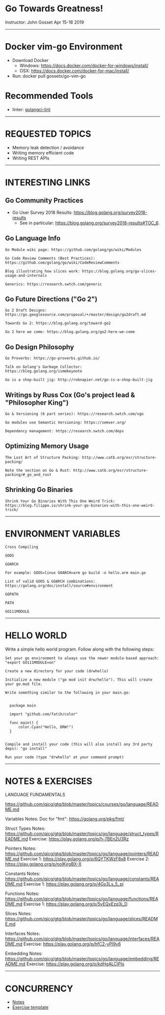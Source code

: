 # Go Towards Greatness!

Instructor: John Gosset
Apr 15-18 2019

----------

# Docker vim-go Environment

 - Download Docker
    - Windows: https://docs.docker.com/docker-for-windows/install/
    - OSX: https://docs.docker.com/docker-for-mac/install/
- Run: docker pull gossetx/go-vim-go


# Recommended Tools

- linter: [golangci-lint](https://github.com/golangci/golangci-lint)

----------

# REQUESTED TOPICS

- Memory leak detection / avoidance
- Writing memory efficient code
- Writing REST APIs

----------

# INTERESTING LINKS

## Go Community Practices

- Go User Survey 2018 Results: https://blog.golang.org/survey2018-results
    - See in particular: https://blog.golang.org/survey2018-results#TOC_6.

## Go Language Info

    Go Module wiki page: https://github.com/golang/go/wiki/Modules

    Go Code Review Comments (Best Practices): https://github.com/golang/go/wiki/CodeReviewComments

    Blog illustrating how slices work: https://blog.golang.org/go-slices-usage-and-internals

    Generics: https://research.swtch.com/generic


## Go Future Directions ("Go 2")

    Go 2 Draft Designs: https://go.googlesource.com/proposal/+/master/design/go2draft.md

    Towards Go 2: https://blog.golang.org/toward-go2

    Go 2 here we come: https://blog.golang.org/go2-here-we-come


## Go Design Philosophy

    Go Proverbs: https://go-proverbs.github.io/

    Talk on Golang's Garbage Collector: https://blog.golang.org/ismmkeynote

    Go is a shop-built jig: http://robnapier.net/go-is-a-shop-built-jig


## Writings by Russ Cox (Go's project lead & "Philosopher King")

    Go & Versioning (6 part series): https://research.swtch.com/vgo

    Go modules use Semantic Versioning: https://semver.org/

    Dependency management: https://research.swtch.com/deps


## Optimizing Memory Usage

    The Lost Art of Structure Packing: http://www.catb.org/esr/structure-packing/

    Note the section on Go & Rust: http://www.catb.org/esr/structure-packing/#_go_and_rust


## Shrinking Go Binaries

    Shrink Your Go Binaries With This One Weird Trick: https://blog.filippo.io/shrink-your-go-binaries-with-this-one-weird-trick/


-----------

# ENVIRONMENT VARIABLES

    Cross Compiling

    GOOS

    GOARCH

    For example: GOOS=linux GOARCH=arm go build -o hello.arm main.go

    List of valid GOOS & GOARCH combinations: https://golang.org/doc/install/source#environment

    GOPATH

    PATH

    GO111MODULE


----------

# HELLO WORLD

Write a simple hello world program. Follow along with the following steps:
    

    Set your go environment to always use the newer module-based approach: "export GO111MODULE=on"

    Create a new directory for your code (drwhello)

    Initialize a new module ("go mod init drw/hello"). This will create your go.mod file.

    Write something similar to the following in your main.go:

      
      package main
      
      import "github.com/fatih/color"
      
      func main() {
          color.Cyan("Hello, DRW!")
      }
      

    Compile and install your code (this will also install any 3rd party deps): "go install"

    Run your code (type "drwhello" at your command prompt)


----------

# NOTES & EXERCISES

LANGUAGE FUNDAMENTALS

https://github.com/qjcg/gtg/blob/master/topics/courses/go/language/README.md

Variables
Notes:
Doc for "fmt": https://golang.org/pkg/fmt/

Struct Types
Notes: https://github.com/qjcg/gtg/blob/master/topics/go/language/struct_types/README.md
Exercise: https://play.golang.org/p/h-7BEn2U3Rz

Pointers
Notes: https://github.com/qjcg/gtg/blob/master/topics/go/language/pointers/README.md
Exercise 1: https://play.golang.org/p/6QYTKWzF8s8
Exercise 2: https://play.golang.org/p/nolKjrgBX-X

Constants
Notes: https://github.com/qjcg/gtg/blob/master/topics/go/language/constants/README.md
Exercise 1: https://play.golang.org/p/4Gs3Ls_5_pi

Functions
Notes: https://github.com/qjcg/gtg/blob/master/topics/go/language/functions/README.md
Exercise 1: https://play.golang.org/p/5vEQxEzq3i_D

Slices
Notes: https://github.com/qjcg/gtg/blob/master/topics/go/language/slices/README.md

Interfaces
Notes: https://github.com/qjcg/gtg/blob/master/topics/go/language/interfaces/README.md
Exercise: https://play.golang.org/p/hfC2-yPI9y6

Embedding
Notes: https://github.com/qjcg/gtg/blob/master/topics/go/language/embedding/README.md
Exercise: https://play.golang.org/p/kdHgALCIPIs

----------

# CONCURRENCY

- [Notes](https://github.com/qjcg/gtg/blob/master/topics/go/concurrency/goroutines/README.md)
- [Exercise template](https://play.golang.org/p/O0FB2gd6-7d)
